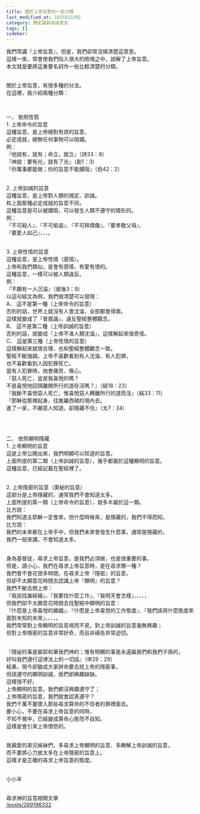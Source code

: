 ```yaml
---
title: 關於上帝旨意的一些分類
last_modified_at: 1655513202
category: 預定論與自由意志
tags: []
sidebar: 
---
```


<p>我們常講『上帝旨意』，但是，我們卻常沒搞清楚這意思。<br/>
這樣一來，常會使我們陷入很大的險境之中，誤解了上帝旨意。<br/>
本文就是要將這重要名詞作一些比較清楚的分類。</p>
<p><br/>
關於上帝旨意，有很多種的分法。<br/>
在這裡，我介紹兩種分類：</p>
<p> </p>
<p>一、 依照性質<br/>
1. 上帝命令的旨意<br/>
這種旨意，是上帝絕對有效的旨意，<br/>
必定成就，絕無任何事物可以阻攔。<br/>
例：<br/>
『他說有，就有；命立，就立』（詩33：9）<br/>
『神說：要有光，就有了光』（創1：3）<br/>
『你萬事都能做；你的旨意不能攔阻』（伯42：2）</p>
<p><br/>
2. 上帝訓誡的旨意<br/>
這種旨意，是上帝對人類的規定、訓誡。<br/>
和上面那種必定成就的旨意不同，<br/>
這種旨意是可以被攔阻，可以發生人類不遵守的情形的。<br/>
例：<br/>
『不可殺人』、『不可偷盜』、『不可拜偶像』、『要孝敬父母』、<br/>
『要愛人如己』、、、。</p>
<p><br/>
3. 上帝性情的旨意<br/>
這種旨意，是上帝性情（感情）。<br/>
上帝和我們類似，是會有感情，有愛有恨的。<br/>
這種旨意，一樣可以被人類違反。<br/>
例：<br/>
『不願有一人沉淪』（彼後3：9）<br/>
以這句經文為例，我們很清楚可以發現：<br/>
A、 這不是第一種（上帝命令的旨意）<br/>
否則的話，世界上就沒有人會沈淪，全部都會得救。<br/>
這樣就變成了『普救論』，違反聖經整體觀念。<br/>
B、 這不是第二種（上帝訓誡的旨意）<br/>
否則的話，就變成『上帝不准人類沈淪』，這樣解起來很奇怪。<br/>
C、 這是第三種（上帝性情的旨意）<br/>
這樣解起來就很合理，也和聖經整體觀念一致。<br/>
聖經不斷強調，上帝不喜歡看到有人沈淪、有人犯罪，<br/>
也不喜歡看到人因犯罪死亡。<br/>
當有人犯罪時，祂會痛苦、傷心。<br/>
『惡人死亡，豈是我喜悅的嗎？<br/>
不是喜悅他回頭離開所行的道存活嗎？』（結18：23）<br/>
『我斷不喜悅惡人死亡，惟喜悅惡人轉離所行的道而活』（結33：11）<br/>
『耶穌從那裡起身，往推羅西頓的境內去。<br/>
進了一家，不願意人知道，卻隱藏不住』（太7：24）</p>
<p> </p>
<p><br/>
二、 依照顯明隱藏<br/>
1. 上帝顯明的旨意<br/>
這是上帝公開出來，我們明顯可以知道的旨意。<br/>
上面所提的第二類（上帝訓誡的旨意），幾乎都屬於這種顯明的旨意。<br/>
這種旨意，已經記載在聖經裡了。</p>
<p><br/>
2. 上帝隱密的旨意（奧秘的旨意）<br/>
這部分是上帝隱藏的，通常我們不會知道太多。<br/>
上面所提的第一類（上帝命令的旨意），就多半屬於這一類。<br/>
比方說：<br/>
我們知道主耶穌一定會來，但什麼時候來，是隱藏的，我們不得而知。<br/>
比方說：<br/>
我們的未來都在上帝手中，但我們未來會發生什麼事，通常是隱藏的，<br/>
我們一般來講，不會知道太多。</p>
<p><br/>
身為基督徒，尋求上帝旨意，是我們必須做，也是很重要的事。<br/>
但是，請小心，我們在尋求上帝旨意時，是在尋求哪一種？<br/>
我們會不會花很多時間，在尋求上帝『隱密』的旨意，<br/>
但卻不太願意花時間去認識上帝『顯明』的旨意？<br/>
我們不斷去問上帝：<br/>
『我該找誰結婚』、『我要找什麼工作』、『我明天會怎樣』、、、、，<br/>
但我們卻不太願意花時間去找聖經中顯明的旨意：<br/>
『什麼是上帝喜悅的婚姻』、『什麼是上帝喜悅的工作態度』、『我們該用什麼態度來面對未知的未來』、、、、。<br/>
我們常常對上帝顯明的旨意視而不見，對上帝訓誡的旨意毫無興趣；<br/>
但對上帝隱密的旨意非常好奇，而且非禱告非常迫切。</p>
<p><br/>
『隱祕的事是屬耶和華我們神的；惟有明顯的事是永遠屬我們和我們子孫的，<br/>
好叫我們遵行這律法上的一切話』（申29：29）<br/>
結果，現今卻變成大家拼命要去挖上帝的隱密事，<br/>
但該遵守的顯明訓誡，我們卻興趣缺缺。<br/>
這樣很不好。<br/>
上帝顯明的旨意，我們都沒興趣遵守了；<br/>
上帝隱密的旨意，我們就會認真遵守？<br/>
我們千萬不要墜入那些尋求算命的不信者的罪裡面去。<br/>
要小心，不要在尋求上帝旨意的同時，<br/>
不知不覺中，已經變成算命心態而不自知。<br/>
這樣是會引來上帝憤怒的。</p>
<p><br/>
我親愛的弟兄姊妹們，多尋求上帝顯明的旨意、多瞭解上帝訓誡的旨意，<br/>
而不要將心力放太多在上帝隱密的旨意上。<br/>
這樣才是正確的尋求上帝旨意的態度。</p>
<p><br/>
小小羊<br/>
 </p>
<p>尋求神的旨意相關文章<br/>
<a href="/posts/269196332" target="_blank">/posts/269196332</a></p>
<p> </p>
